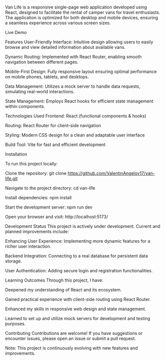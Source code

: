 Van Life is a responsive single-page web application developed using React, designed to facilitate the rental of camper vans for travel enthusiasts. The application is optimized for both desktop and mobile devices, ensuring a seamless experience across various screen sizes.

Live Demo


Features
User-Friendly Interface: Intuitive design allowing users to easily browse and view detailed information about available vans.

Dynamic Routing: Implemented with React Router, enabling smooth navigation between different pages.

Mobile-First Design: Fully responsive layout ensuring optimal performance on mobile phones, tablets, and desktops.

Data Management: Utilizes a mock server to handle data requests, simulating real-world interactions.

State Management: Employs React hooks for efficient state management within components.


 
Technologies Used
Frontend: React (functional components & hooks)

Routing: React Router for client-side navigation

Styling: Modern CSS design for a clean and adaptable user interface

Build Tool: Vite for fast and efficient development



Installation

To run this project locally:

Clone the repository:
git clone https://github.com/ValentinAngelov17/van-life.git

Navigate to the project directory:
cd van-life

Install dependencies:
npm install

Start the development server:
npm run dev

Open your browser and visit:
http://localhost:5173/

Development Status
This project is actively under development. Current and planned improvements include:

Enhancing User Experience: Implementing more dynamic features for a richer user interaction.

Backend Integration: Connecting to a real database for persistent data storage.

User Authentication: Adding secure login and registration functionalities.

Learning Outcomes
Through this project, I have:

Deepened my understanding of React and its ecosystem.

Gained practical experience with client-side routing using React Router.

Enhanced my skills in responsive web design and state management.

Learned to set up and utilize mock servers for development and testing purposes.

Contributing
Contributions are welcome! If you have suggestions or encounter issues, please open an issue or submit a pull request.

Note: This project is continuously evolving with new features and improvements.
